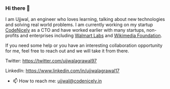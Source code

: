 ### Hi there 👋


I am Ujjwal, an engineer who loves learning, talking about new technologies and solving real world problems. I am currently working on my startup [CodeNicely](https://codenicely.in/) as a CTO and have worked earlier with many startups, non-profits and enterprises including [Walmart Labs](https://www.walmartlabs.com/) and [Wikimedia Foundation](http://wikimediafoundation.org/). 

If you need some help or you have an interesting collaboration opportunity for me, feel free to reach out and we will take it from there.

Twitter: https://twitter.com/ujjwalagrawal97

LinkedIn: https://www.linkedin.com/in/ujjwalagrawal17

- 📫 How to reach me: ujjwal@codenicely.in
<!--
**ujjwalagrawal17/ujjwalagrawal17** is a ✨ _special_ ✨ repository because its `README.md` (this file) appears on your GitHub profile.

Here are some ideas to get you started:

- 🔭 I’m currently working on ...
- 🌱 I’m currently learning ...
- 👯 I’m looking to collaborate on ...
- 🤔 I’m looking for help with ...
- 💬 Ask me about ...
- 😄 Pronouns: ...
- ⚡ Fun fact: ...
-->

